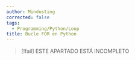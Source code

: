 ```yaml
---
author: Mindusting
corrected: false
tags:
  - Programming/Python/Loop
title: Bucle FOR en Python
---
```


> [!fail] ESTE APARTADO ESTÁ INCOMPLETO
